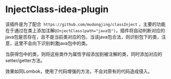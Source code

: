 # InjectClass-idea-plugin

该插件是为了配合` https://github.com/mudongjing/classInject` ，主要的功能在于通过在类上添加注解`@InjectClass(path="java包")`，插件将自动判断对应的java包是否存在，且不是当前类对应的包，当该java包合法，则识别包下的类，注意，这里不会向下识别刺激java包中的类。

当获得包中的类，则将这些类作为属性字段添加到被注解的类，同时添加对应的setter/getter方法。

效果如同Lombok，使用了代码增强的方法，不会对原有的代码造成侵入。
